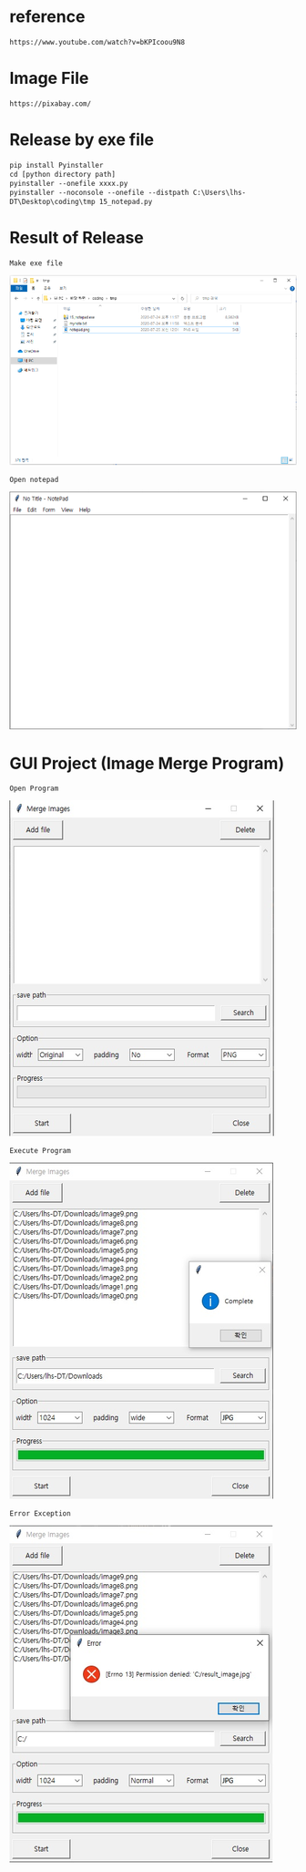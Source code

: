 # reference
    https://www.youtube.com/watch?v=bKPIcoou9N8

# Image File 
    https://pixabay.com/
    
# Release by exe file
    pip install Pyinstaller
    cd [python directory path]
    pyinstaller --onefile xxxx.py
    pyinstaller --noconsole --onefile --distpath C:\Users\lhs-DT\Desktop\coding\tmp 15_notepad.py

# Result of Release
    Make exe file
![다운로드](https://github.com/lhs7091/pythonExam/blob/master/gui_basic/pics/exe_file.png)

    Open notepad
![다운로드](https://github.com/lhs7091/pythonExam/blob/master/gui_basic/pics/notepad.png)


# GUI Project (Image Merge Program)
    Open Program
![다운로드](https://github.com/lhs7091/pythonExam/blob/master/gui_basic/gui_project/pics/image_01.jpg)

    Execute Program
![다운로드](https://github.com/lhs7091/pythonExam/blob/master/gui_basic/gui_project/pics/image_02.jpg)

    Error Exception
![다운로드](https://github.com/lhs7091/pythonExam/blob/master/gui_basic/gui_project/pics/image_03.jpg)    

